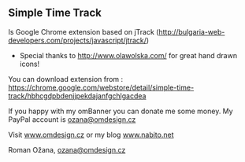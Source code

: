 Simple Time Track
-----------------

Is Google Chrome extension based on jTrack (http://bulgaria-web-developers.com/projects/javascript/jtrack/)

- Special thanks to http://www.olawolska.com/ for great hand drawn icons!

You can download extension from : https://chrome.google.com/webstore/detail/simple-time-track/hbhcgdpbdenjjpekdajanfgchlgacdea

If you happy with my omBanner you can donate me some money. My PayPal account is ozana@omdesign.cz

Visit www.omdesign.cz or my blog www.nabito.net

Roman Ožana, ozana@omdesign.cz